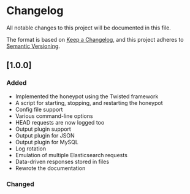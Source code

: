 # Changelog

All notable changes to this project will be documented in this file.

The format is based on [Keep a Changelog](https://keepachangelog.com/en/1.0.0/),
and this project adheres to [Semantic Versioning](https://semver.org/spec/v2.0.0.html).

## [1.0.0]

### Added

* Implemented the honeypot using the Twisted framework
* A script for starting, stopping, and restarting the honeypot
* Config file support
* Various command-line options
* HEAD requests are now logged too
* Output plugin support
* Output plugin for JSON
* Output plugin for MySQL
* Log rotation
* Emulation of multiple Elasticsearch requests
* Data-driven responses stored in files
* Rewrote the documentation

### Changed
